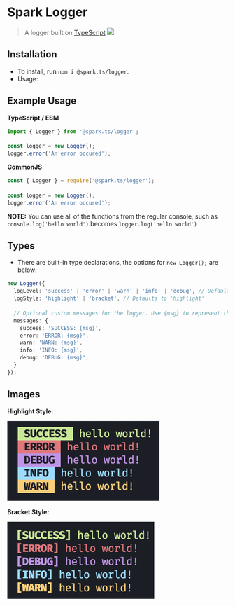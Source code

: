 # Spark Logger

> A logger built on [TypeScript](https://typescriptlang.org) <img src="https://raw.githubusercontent.com/remojansen/logo.ts/master/ts.png" width="15">

## **Installation**

- To install, run `npm i @spark.ts/logger`.
- Usage:

## **Example Usage**

**TypeScript / ESM**
```ts
import { Logger } from '@spark.ts/logger';

const logger = new Logger();
logger.error('An error occured');
```

**CommonJS**
```js
const { Logger } = require('@spark.ts/logger');

const logger = new Logger();
logger.error('An error occured');
```

**NOTE:** You can use all of the functions from the regular console, such as `console.log('hello world')` becomes `logger.log('hello world')`

## **Types**

- There are built-in type declarations, the options for `new Logger();` are below:

```ts
new Logger({
  logLevel: 'success' | 'error' | 'warn' | 'info' | 'debug', // Defaults to 'debug'
  logStyle: 'highlight' | 'bracket', // Defaults to 'highlight'

  // Optional custom messages for the logger. Use {msg} to represent the thing being logged
  messages: {
    success: 'SUCCESS: {msg}',
    error: 'ERROR: {msg}',
    warn: 'WARN: {msg}',
    info: 'INFO: {msg}',
    debug: 'DEBUG: {msg}',
  }
});
```

## **Images**

**Highlight Style:**

![](./images/highlight.png)

**Bracket Style:**

![](./images/bracket.png)
